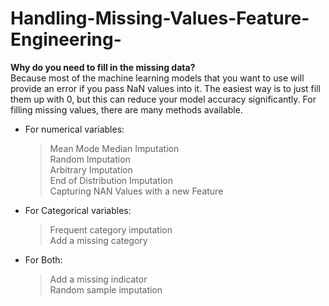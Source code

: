 # Handling-Missing-Values-Feature-Engineering-
<b>Why do you need to fill in the missing data?</b><br> Because most of the machine learning models that you want to use will provide an error if you pass NaN values into it. The easiest way is to just fill them up with 0, but this can reduce your model accuracy significantly.  For filling missing values, there are many methods available. <br>

* For numerical variables: <br>
   >Mean Mode Median Imputation <br>
   >Random Imputation <br>
   >Arbitrary Imputation <br>
   >End of Distribution Imputation <br>
   >Capturing NAN Values with a new Feature <br>

 * For Categorical variables: <br>
   >Frequent category imputation <br>
   >Add a missing category <br>

 * For Both: <br>
   >Add a missing indicator <br>
   >Random sample imputation

